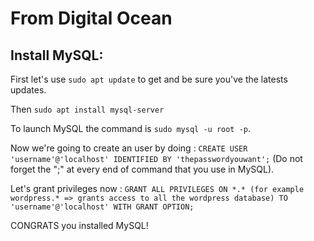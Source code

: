 # From Digital Ocean

## Install MySQL: 

First let's use `sudo apt update` to get and be sure you've the latests updates.

Then `sudo apt install mysql-server`

To launch MySQL the command is `sudo mysql -u root -p`.

Now we're going to create an user by doing : `CREATE USER 'username'@'localhost' IDENTIFIED BY 'thepasswordyouwant';` (Do not forget the ";" at every end of command that you use in MySQL).

Let's grant privileges now : `GRANT ALL PRIVILEGES ON *.* (for example wordpress.* => grants access to all the wordpress database) TO 'username'@'localhost' WITH GRANT OPTION;`

CONGRATS you installed MySQL!
